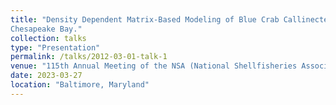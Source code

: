 ```yaml
---
title: "Density Dependent Matrix-Based Modeling of Blue Crab Callinectes sapidus Population Dynamics in the
Chesapeake Bay."
collection: talks
type: "Presentation"
permalink: /talks/2012-03-01-talk-1
venue: "115th Annual Meeting of the NSA (National Shellfisheries Association)"
date: 2023-03-27
location: "Baltimore, Maryland"
---
```

